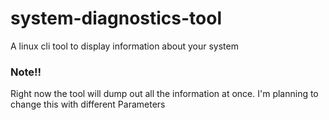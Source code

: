 # system-diagnostics-tool
A linux cli tool to display information about your system

### Note!!
Right now the tool will dump out all the information at once. I'm planning to 
change this with different Parameters

